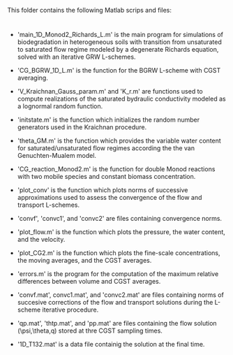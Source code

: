 This folder contains the following Matlab scrips and files:
#

- 'main_1D_Monod2_Richards_L.m' is the main program for simulations of biodegradation in heterogeneous soils with transition from unsaturated to saturated flow regime modeled by a degenerate Richards equation, solved with an iterative GRW L-schemes.

- 'CG_BGRW_1D_L.m' is the function for the BGRW L-scheme with CGST averaging.

- 'V_Kraichnan_Gauss_param.m' and 'K_r.m' are functions used to compute realizations of the saturated bydraulic conductivity modeled as a lognormal random function.

- 'initstate.m' is the function which initializes the random number generators used in the Kraichnan procedure.

- 'theta_GM.m' is the function which provides the variable water content for saturated/unsaturated flow regimes according the the van Genuchten-Mualem model.

- 'CG_reaction_Monod2.m' is the function for double Monod reactions with two mobile species and constant biomass concentration.

- 'plot_conv' is the function which plots norms of successive approximations used to assess the convergence of the flow and transport L-schemes.

- 'convf', 'convc1', and 'convc2' are files containing convergence norms.

- 'plot_flow.m' is the function which plots the pressure, the water content, and the velocity.

- 'plot_CG2.m' is the function which plots the fine-scale concentrations, the moving averages, and the CGST averages.

- 'errors.m' is the program for the computation of the maximum relative differences between volume and CGST averages.

- 'convf.mat', convc1.mat', and 'convc2.mat' are files containing norms of succesive corrections of the flow and transport solutions during the L-scheme iterative procedure.

- 'qp.mat', 'thtp.mat', and 'pp.mat' are files containing the flow solution (\psi,\theta,q) stored at thre CGST sampling times.

- '1D_T132.mat' is a data file containig the solution at the final time.
